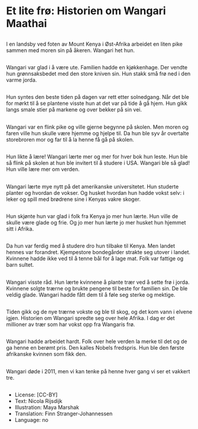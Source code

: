 # Et lite frø: Historien om Wangari Maathai

##
I en landsby ved foten av Mount Kenya i Øst-Afrika arbeidet en liten pike sammen med moren sin på åkeren. Wangari het hun.

##
Wangari var glad i å være ute. Familien hadde en kjøkkenhage. Der vendte hun grønnsaksbedet med den store kniven sin. Hun stakk små frø ned i den varme jorda.

##
Hun syntes den beste tiden på dagen var rett etter solnedgang. Når det ble for mørkt til å se plantene visste hun at det var på tide å gå hjem. Hun gikk langs smale stier på markene og over bekker på sin vei.

##
Wangari var en flink pike og ville gjerne begynne på skolen. Men moren og faren ville hun skulle være hjemme og hjelpe til. Da hun ble syv år overtalte storebroren mor og far til å la henne få gå på skolen.

##
Hun likte å lære! Wangari lærte mer og mer for hver bok hun leste. Hun ble så flink på skolen at hun ble invitert til å studere i USA. Wangari ble så glad! Hun ville lære mer om verden.

##
Wangari lærte mye nytt på det amerikanske universitetet. Hun studerte planter og hvordan de vokser. Og husket hvordan hun hadde vokst selv: i leker og spill med brødrene sine i Kenyas vakre skoger. 

##
Hun skjønte hun var glad i folk fra Kenya jo mer hun lærte. Hun ville de skulle være glade og frie. Og jo mer hun lærte jo mer husket hun hjemmet sitt i Afrika.

##
Da hun var ferdig med å studere dro hun tilbake til Kenya. Men landet hennes var forandret. Kjempestore bondegårder strakte seg utover i landet. Kvinnene hadde ikke ved til å tenne bål for å lage mat. Folk var fattige og barn sultet.

##
Wangari visste råd. Hun lærte kvinnene å plante trær ved å sette frø i jorda. Kvinnene solgte trærne og brukte pengene til beste for familien sin. De ble veldig glade. Wangari hadde fått dem til å føle seg sterke og mektige.

##
Tiden gikk og de nye trærne vokste og ble til skog, og det kom vann i elvene igjen. Historien om Wangari spredte seg over hele Afrika. I dag er det millioner av trær som har vokst opp fra Wangaris frø.

##
Wangari hadde arbeidet hardt. Folk over hele verden la merke til det og de ga henne en berømt pris. Den kalles Nobels fredspris. Hun ble den første afrikanske kvinnen som fikk den.

##
Wangari døde i 2011, men vi kan tenke på henne hver gang vi ser et vakkert tre.

##
* License: [CC-BY]
* Text: Nicola Rijsdijk
* Illustration: Maya Marshak
* Translation: Finn Stranger-Johannessen
* Language: no
